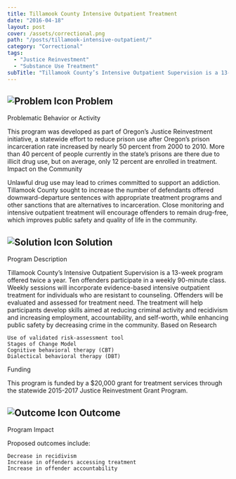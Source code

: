 ```yaml
---
title: Tillamook County Intensive Outpatient Treatment
date: "2016-04-18"
layout: post
cover: /assets/correctional.png
path: "/posts/tillamook-intensive-outpatient/"
category: "Correctional"
tags:
  - "Justice Reinvestment"
  - "Substance Use Treatment"
subTitle: "Tillamook County’s Intensive Outpatient Supervision is a 13-week program offered twice a year."
---
```

## ![Problem Icon](https://github.com/google/material-design-icons/raw/master/alert/1x_web/ic_error_outline_black_48dp.png "Problem") Problem

Problematic Behavior or Activity

This program was developed as part of Oregon’s Justice Reinvestment initiative, a statewide effort to reduce prison use after Oregon’s prison incarceration rate increased by nearly 50 percent from 2000 to 2010. More than 40 percent of people currently in the state’s prisons are there due to illicit drug use, but on average, only 12 percent are enrolled in treatment.
Impact on the Community

Unlawful drug use may lead to crimes committed to support an addiction. Tillamook County sought to increase the number of defendants offered downward-departure sentences with appropriate treatment programs and other sanctions that are alternatives to incarceration. Close monitoring and intensive outpatient treatment will encourage offenders to remain drug-free, which improves public safety and quality of life in the community.

## ![Solution Icon](https://github.com/google/material-design-icons/raw/master/action/1x_web/ic_lightbulb_outline_black_48dp.png "Solution") Solution

Program Description

Tillamook County’s Intensive Outpatient Supervision is a 13-week program offered twice a year. Ten offenders participate in a weekly 90-minute class. Weekly sessions will incorporate evidence-based intensive outpatient treatment for individuals who are resistant to counseling. Offenders will be evaluated and assessed for treatment need. The treatment will help participants develop skills aimed at reducing criminal activity and recidivism and increasing employment, accountability, and self-worth, while enhancing public safety by decreasing crime in the community.
Based on Research

    Use of validated risk-assessment tool
    Stages of Change Model
    Cognitive behavioral therapy (CBT)
    Dialectical behavioral therapy (DBT)

Funding

This program is funded by a $20,000 grant for treatment services through the statewide 2015-2017 Justice Reinvestment Grant Program.

## ![Outcome Icon](https://github.com/google/material-design-icons/raw/master/action/1x_web/ic_view_list_black_48dp.png "Outcome") Outcome

Program Impact

Proposed outcomes include:

    Decrease in recidivism
    Increase in offenders accessing treatment
    Increase in offender accountability
